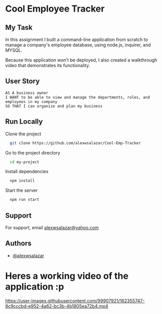 # Cool Employee Tracker

## My Task

In this assignment I built a command-line application from scratch to manage a company's employee database, using node.js, inquirer, and MYSQL.

Because this application won’t be deployed, I also created a walkthrough video that demonstrates its functionality.

## User Story

```
AS A business owner
I WANT to be able to view and manage the departments, roles, and employees in my company
SO THAT I can organize and plan my business

```

## Run Locally

Clone the project

```bash
  git clone https://github.com/alexwsalazar/Cool-Emp-Tracker
```

Go to the project directory

```bash
  cd my-project
```

Install dependencies

```bash
  npm install
```

Start the server

```bash
  npm run start
```


## Support

For support, email alexwsalazar@yahoo.com 


## Authors

- [@alexwsalazar](https://www.github.com/alexwsalazar)

# Heres a working video of the application :p


https://user-images.githubusercontent.com/99907921/162355747-8c9cccbd-e952-4a62-bc3b-4b1805ea72b4.mp4

